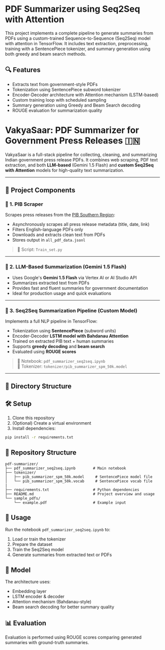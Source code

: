 # PDF Summarizer using Seq2Seq with Attention

This project implements a complete pipeline to generate summaries from PDFs using a custom-trained Sequence-to-Sequence (Seq2Seq) model with attention in TensorFlow. It includes text extraction, preprocessing, training with a SentencePiece tokenizer, and summary generation using both greedy and beam search methods.

## 🔍 Features

- Extracts text from government-style PDFs
- Tokenization using SentencePiece subword tokenizer
- Encoder-Decoder architecture with Attention mechanism (LSTM-based)
- Custom training loop with scheduled sampling
- Summary generation using Greedy and Beam Search decoding
- ROUGE evaluation for summarization quality

# VakyaSaar: PDF Summarizer for Government Press Releases 🇮🇳

VakyaSaar is a full-stack pipeline for collecting, cleaning, and summarizing Indian government press release PDFs. It combines web scraping, PDF text extraction, and both **LLM-based** (Gemini 1.5 Flash) and **custom Seq2Seq with Attention** models for high-quality text summarization.

---

## 📌 Project Components

### 🔹 1. PIB Scraper

Scrapes press releases from the [PIB Southern Region](https://pib.gov.in/allRel.aspx?reg=20&lang=1):

- Asynchronously scrapes all press release metadata (title, date, link)
- Filters English-language PDFs only
- Downloads and extracts clean text from PDFs
- Stores output in `all_pdf_data.jsonl`

> 📁 Script: `Train_set.py`

---

### 🔹 2. LLM-Based Summarization (Gemini 1.5 Flash)

- Uses Google's **Gemini 1.5 Flash** via Vertex AI or AI Studio API
- Summarizes extracted text from PDFs
- Provides fast and fluent summaries for government documentation
- Ideal for production usage and quick evaluations

---

### 🔹 3. Seq2Seq Summarization Pipeline (Custom Model)

Implements a full NLP pipeline in TensorFlow:

- Tokenization using **SentencePiece** (subword units)
- Encoder-Decoder **LSTM model with Bahdanau Attention**
- Trained on extracted PIB text + human summaries
- Supports **greedy decoding** and **beam search**
- Evaluated using **ROUGE scores**

> 📓 Notebook: `pdf_summarizer_seq2seq.ipynb`  
> 📁 Tokenizer: `tokenizer/pib_summarizer_spm_50k.model`

---

## 📁 Directory Structure


## 🛠️ Setup

1. Clone this repository
2. (Optional) Create a virtual environment
3. Install dependencies:

```bash
pip install -r requirements.txt
```

## 📁 Repository Structure

```
pdf-summarizer/
├── pdf_summarizer_seq2seq.ipynb        # Main notebook
├── tokenizer/
│   ├── pib_summarizer_spm_50k.model     # SentencePiece model file
│   └── pib_summarizer_spm_50k.vocab     # SentencePiece vocab file
|
├── requirements.txt                    # Python dependencies
├── README.md                           # Project overview and usage
└── sample_pdfs/
    └── example.pdf                     # Example input
```

## 🧪 Usage

Run the notebook `pdf_summarizer_seq2seq.ipynb` to:

1. Load or train the tokenizer
2. Prepare the dataset
3. Train the Seq2Seq model
4. Generate summaries from extracted text or PDFs

## 🧠 Model

The architecture uses:
- Embedding layer
- LSTM encoder & decoder
- Attention mechanism (Bahdanau-style)
- Beam search decoding for better summary quality

## 📊 Evaluation

Evaluation is performed using ROUGE scores comparing generated summaries with ground-truth summaries.
